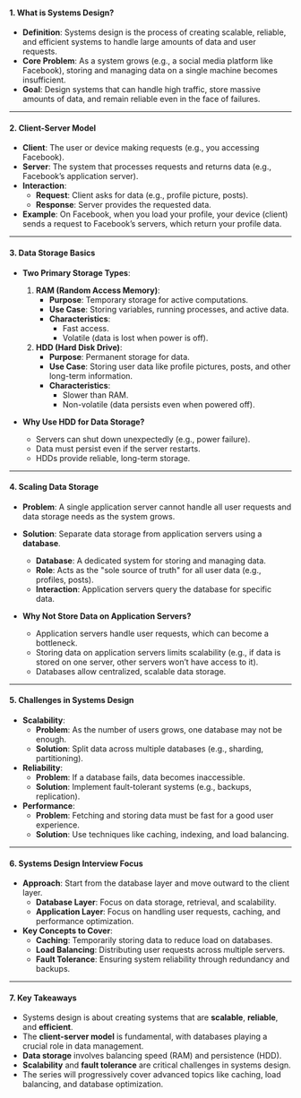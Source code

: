 
#### **1. What is Systems Design?**
- **Definition**: Systems design is the process of creating scalable, reliable, and efficient systems to handle large amounts of data and user requests.
- **Core Problem**: As a system grows (e.g., a social media platform like Facebook), storing and managing data on a single machine becomes insufficient.
- **Goal**: Design systems that can handle high traffic, store massive amounts of data, and remain reliable even in the face of failures.

---

#### **2. Client-Server Model**
- **Client**: The user or device making requests (e.g., you accessing Facebook).
- **Server**: The system that processes requests and returns data (e.g., Facebook’s application server).
- **Interaction**:
  - **Request**: Client asks for data (e.g., profile picture, posts).
  - **Response**: Server provides the requested data.
- **Example**: On Facebook, when you load your profile, your device (client) sends a request to Facebook’s servers, which return your profile data.

---

#### **3. Data Storage Basics**
- **Two Primary Storage Types**:
  1. **RAM (Random Access Memory)**:
     - **Purpose**: Temporary storage for active computations.
     - **Use Case**: Storing variables, running processes, and active data.
     - **Characteristics**: 
       - Fast access.
       - Volatile (data is lost when power is off).
  2. **HDD (Hard Disk Drive)**:
     - **Purpose**: Permanent storage for data.
     - **Use Case**: Storing user data like profile pictures, posts, and other long-term information.
     - **Characteristics**:
       - Slower than RAM.
       - Non-volatile (data persists even when powered off).

- **Why Use HDD for Data Storage?**
  - Servers can shut down unexpectedly (e.g., power failure).
  - Data must persist even if the server restarts.
  - HDDs provide reliable, long-term storage.

---

#### **4. Scaling Data Storage**
- **Problem**: A single application server cannot handle all user requests and data storage needs as the system grows.
- **Solution**: Separate data storage from application servers using a **database**.
  - **Database**: A dedicated system for storing and managing data.
  - **Role**: Acts as the "sole source of truth" for all user data (e.g., profiles, posts).
  - **Interaction**: Application servers query the database for specific data.

- **Why Not Store Data on Application Servers?**
  - Application servers handle user requests, which can become a bottleneck.
  - Storing data on application servers limits scalability (e.g., if data is stored on one server, other servers won’t have access to it).
  - Databases allow centralized, scalable data storage.

---

#### **5. Challenges in Systems Design**
- **Scalability**:
  - **Problem**: As the number of users grows, one database may not be enough.
  - **Solution**: Split data across multiple databases (e.g., sharding, partitioning).
- **Reliability**:
  - **Problem**: If a database fails, data becomes inaccessible.
  - **Solution**: Implement fault-tolerant systems (e.g., backups, replication).
- **Performance**:
  - **Problem**: Fetching and storing data must be fast for a good user experience.
  - **Solution**: Use techniques like caching, indexing, and load balancing.

---

#### **6. Systems Design Interview Focus**
- **Approach**: Start from the database layer and move outward to the client layer.
  - **Database Layer**: Focus on data storage, retrieval, and scalability.
  - **Application Layer**: Focus on handling user requests, caching, and performance optimization.
- **Key Concepts to Cover**:
  - **Caching**: Temporarily storing data to reduce load on databases.
  - **Load Balancing**: Distributing user requests across multiple servers.
  - **Fault Tolerance**: Ensuring system reliability through redundancy and backups.

---

#### **7. Key Takeaways**
- Systems design is about creating systems that are **scalable**, **reliable**, and **efficient**.
- The **client-server model** is fundamental, with databases playing a crucial role in data management.
- **Data storage** involves balancing speed (RAM) and persistence (HDD).
- **Scalability** and **fault tolerance** are critical challenges in systems design.
- The series will progressively cover advanced topics like caching, load balancing, and database optimization.

